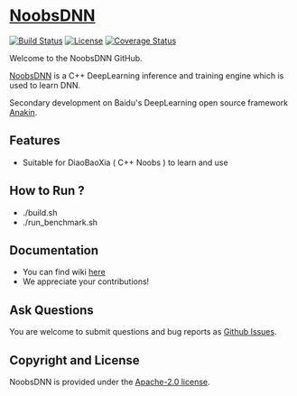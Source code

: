 # [NoobsDNN](https://github.com/0400H/NoobsDNN)

[![Build Status](https://travis-ci.org/PaddlePaddle/Anakin.svg?branch=developing)](https://github.com/0400H/NoobsDNN)
[![License](https://img.shields.io/badge/license-Apache%202-blue.svg)](LICENSE)
[![Coverage Status](https://coveralls.io/repos/github/xklnono/Anakin/badge.svg)](https://github.com/0400H/NoobsDNN)

Welcome to the NoobsDNN GitHub.

[NoobsDNN](https://github.com/0400H/NoobsDNN) is a C++ DeepLearning inference and training engine which is used to learn DNN.

Secondary development on Baidu's DeepLearning open source framework [Anakin](https://github.com/PaddlePaddle/Anakin).

## Features
- Suitable for DiaoBaoXia ( C++ Noobs ) to learn and use

## How to Run ?
- ./build.sh
- ./run_benchmark.sh

## Documentation
- You can find wiki [here](https://github.com/0400H/NoobsDNN/issues)
- We appreciate your contributions!

## Ask Questions

You are welcome to submit questions and bug reports as [Github Issues](https://github.com/0400H/NoobsDNN/issues).

## Copyright and License
NoobsDNN is provided under the [Apache-2.0 license](LICENSE).
